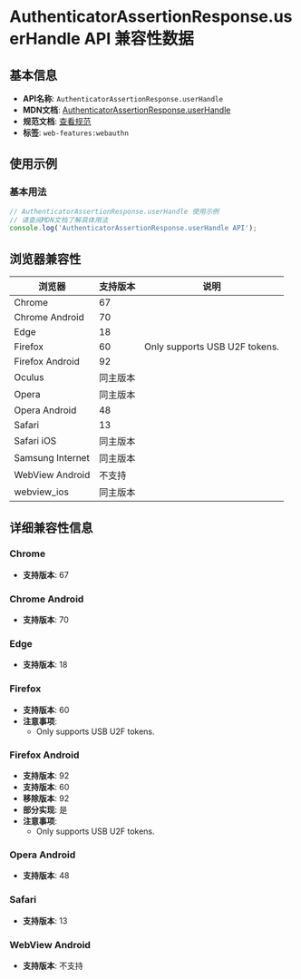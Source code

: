# AuthenticatorAssertionResponse.userHandle API 兼容性数据

## 基本信息

- **API名称**: `AuthenticatorAssertionResponse.userHandle`
- **MDN文档**: [AuthenticatorAssertionResponse.userHandle](https://developer.mozilla.org/docs/Web/API/AuthenticatorAssertionResponse/userHandle)
- **规范文档**: [查看规范](https://w3c.github.io/webauthn/#dom-authenticatorassertionresponse-userhandle)
- **标签**: `web-features:webauthn`

## 使用示例

### 基本用法

```javascript
// AuthenticatorAssertionResponse.userHandle 使用示例
// 请查阅MDN文档了解具体用法
console.log('AuthenticatorAssertionResponse.userHandle API');
```

## 浏览器兼容性

| 浏览器 | 支持版本 | 说明 |
|--------|----------|------|
| Chrome | 67 |  |
| Chrome Android | 70 |  |
| Edge | 18 |  |
| Firefox | 60 | Only supports USB U2F tokens. |
| Firefox Android | 92 |  |
| Oculus | 同主版本 |  |
| Opera | 同主版本 |  |
| Opera Android | 48 |  |
| Safari | 13 |  |
| Safari iOS | 同主版本 |  |
| Samsung Internet | 同主版本 |  |
| WebView Android | 不支持 |  |
| webview_ios | 同主版本 |  |

## 详细兼容性信息

### Chrome

- **支持版本**: 67

### Chrome Android

- **支持版本**: 70

### Edge

- **支持版本**: 18

### Firefox

- **支持版本**: 60
- **注意事项**:
  - Only supports USB U2F tokens.

### Firefox Android

- **支持版本**: 92
- **支持版本**: 60
- **移除版本**: 92
- **部分实现**: 是
- **注意事项**:
  - Only supports USB U2F tokens.

### Opera Android

- **支持版本**: 48

### Safari

- **支持版本**: 13

### WebView Android

- **支持版本**: 不支持

